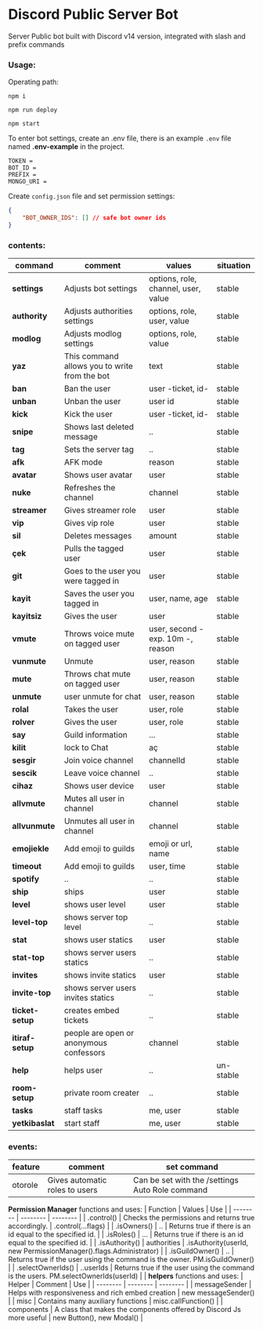 # Discord Public Server Bot
Server Public bot built with Discord v14 version, integrated with slash and prefix commands

### Usage:

Operating path:

` npm i `

` npm run deploy `

` npm start `

To enter bot settings, create an .env file, there is an example ` .env ` file named **.env-example** in the project.

```
TOKEN = 
BOT_ID = 
PREFIX = 
MONGO_URI = 
```

Create ` config.json ` file and set permission settings:
```json
{
    "BOT_OWNER_IDS": [] // safe bot owner ids
}
```

### contents:
| command | comment | values | situation |
| ------ | ------ | ------ | ------ |
| **settings** | Adjusts bot settings | options, role, channel,  user, value | stable |
| **authority** | Adjusts authorities settings | options, role, user, value | stable |
| **modlog** | Adjusts modlog settings | options, role, value | stable |
| **yaz** | This command allows you to write from the bot | text | stable |
| **ban** |  Ban the user | user -ticket, id- | stable |
| **unban** |  Unban the user | user id | stable |
| **kick** |  Kick the user | user -ticket, id- | stable |
| **snipe** |  Shows last deleted message | .. | stable |
| **tag** | Sets the server tag | .. | stable |
| **afk** | AFK mode | reason | stable |
| **avatar** | Shows user avatar | user | stable |
| **nuke** | Refreshes the channel | channel | stable |
| **streamer** | Gives streamer role | user | stable |
| **vip** | Gives vip role | user | stable |
| **sil** | Deletes messages | amount | stable |
| **çek** | Pulls the tagged user | user | stable |
| **git** | Goes to the user you were tagged in | user | stable |
| **kayit** | Saves the user you tagged in | user, name, age | stable |
| **kayitsiz** | Gives the user | user | stable |
| **vmute** | Throws voice mute on tagged user | user, second -exp. 10m -, reason | stable |
| **vunmute** | Unmute | user, reason | stable |
| **mute** | Throws chat mute on tagged user | user, reason | stable |
| **unmute** | user unmute for chat | user, reason | stable |
| **rolal** | Takes the user | user, role | stable |
| **rolver** | Gives the user | user, role | stable |
| **say** | Guild information | ... | stable |
| **kilit** | lock to Chat | aç | stable |
| **sesgir** | Join voice channel | channelId | stable |
| **sescik** | Leave voice channel | .. | stable |
| **cihaz** | Shows user device | user | stable |
| **allvmute** | Mutes all user in channel | channel | stable |
| **allvunmute** | Unmutes all user in channel | channel | stable |
| **emojiekle** | Add emoji to guilds | emoji or url, name | stable |
| **timeout** | Add emoji to guilds | user, time | stable |
| **spotify** | .. | .. | stable |
| **ship** | ships | user | stable |
| **level** | shows user level | user | stable |
| **level-top** | shows server top level | .. | stable |
| **stat** | shows user statics | user | stable |
| **stat-top** | shows server users statics | .. | stable |
| **invites** | shows invite statics | user | stable |
| **invite-top** | shows server users invites statics | .. | stable |
| **ticket-setup** | creates embed tickets | .. | stable |
| **itiraf-setup** | people are open or anonymous confessors | channel | stable |
| **help** | helps user | .. | un-stable |
| **room-setup** | private room creater | .. | stable |
| **tasks** | staff tasks | me, user | stable |
| **yetkibaslat** | start staff  | me, user | stable |

### events:
| feature | comment | set command |
| ------ | ------ | ------ | 
| otorole | Gives automatic roles to users | Can be set with the /settings Auto Role command |

**Permission Manager** functions and uses:
| Function | Values | Use | 
| -------- | -------- | -------- | 
| .control() | Checks the permissions and returns true accordingly. | .control(...flags) | 
| .isOwners() | .. | Returns true if there is an id equal to the specified id. | 
| .isRoles() | ... | Returns true if there is an id equal to the specified id. | 
| .isAuthority() | authorities | .isAuthority(userId, new PermissionManager().flags.Administrator) | 
| .isGuildOwner() | .. | Returns true if the user using the command is the owner. PM.isGuildOwner() | 
| .selectOwnerIds() | ..userIds | Returns true if the user using the command is the users. PM.selectOwnerIds(userId) | 
|
**helpers** functions and uses:
| Helper | Comment | Use | 
| -------- | -------- | -------- | 
| messageSender | Helps with responsiveness and rich embed creation | new messageSender() | 
| misc | Contains many auxiliary functions | misc.callFunction() | 
| components | A class that makes the components offered by Discord Js more useful | new Button(), new Modal() | 
